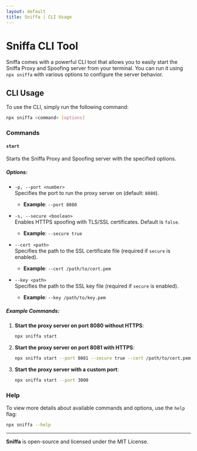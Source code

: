 ```yaml
---
layout: default
title: Sniffa | CLI Usage
---
```


# Sniffa CLI Tool

Sniffa comes with a powerful CLI tool that allows you to easily start the Sniffa Proxy and Spoofing server from your terminal. You can run it using `npx sniffa` with various options to configure the server behavior.

## CLI Usage

To use the CLI, simply run the following command:

```bash
npx sniffa <command> [options]
```

### Commands

#### `start`

Starts the Sniffa Proxy and Spoofing server with the specified options.

##### Options:

- `-p, --port <number>`  
  Specifies the port to run the proxy server on (default: `8080`).
  - **Example**: `--port 8080`
  
- `-s, --secure <boolean>`  
  Enables HTTPS spoofing with TLS/SSL certificates. Default is `false`.
  - **Example**: `--secure true`

- `--cert <path>`  
  Specifies the path to the SSL certificate file (required if `secure` is enabled).
  - **Example**: `--cert /path/to/cert.pem`

- `--key <path>`  
  Specifies the path to the SSL key file (required if `secure` is enabled).
  - **Example**: `--key /path/to/key.pem`

##### Example Commands:

1. **Start the proxy server on port 8080 without HTTPS**:
    ```bash
    npx sniffa start
    ```

2. **Start the proxy server on port 8081 with HTTPS**:
    ```bash
    npx sniffa start --port 8081 --secure true --cert /path/to/cert.pem --key /path/to/key.pem
    ```

3. **Start the proxy server with a custom port**:
    ```bash
    npx sniffa start --port 3000
    ```

### Help

To view more details about available commands and options, use the `help` flag:

```bash
npx sniffa --help
```

---

**Sniffa** is open-source and licensed under the MIT License.
